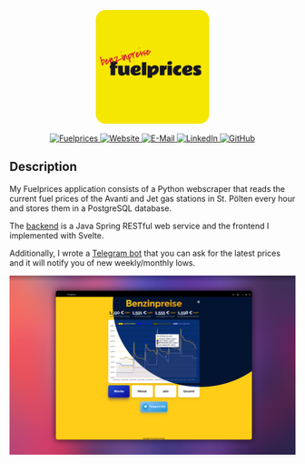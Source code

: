 <p align="center">
  <img src="static/logo.png" width="200" alt="Fuelprices Icon" /><br/>
</p>

<p align="center">
  <a href="https://fuelprices.simonmader.at/">
    <img src="https://img.shields.io/badge/Fuelprices-Website-yellow?logo=brave&logoColor=yellow" alt="Fuelprices" />
  </a>
  <a href="https://simonmader.at/">
    <img src="https://img.shields.io/badge/simonmader.at-Website-orange?logo=brave&logoColor=orange" alt="Website" />
  </a>
  <a href="mailto:mail@simonmader.at">  
    <img src="https://img.shields.io/badge/mail%40simonmader.at-E--Mail-red?logo=gmail&logoColor=red" alt="E-Mail" />
  </a>
  <a href="https://www.linkedin.com/in/simonmader/">  
    <img src="https://img.shields.io/badge/simonmader-LinkedIn-blue?logo=linkedin&logoColor=blue" alt="LinkedIn" />
  </a>
  <a href="https://github.com/simonmader17">  
    <img src="https://img.shields.io/badge/simonmader17-GitHub-lightgray?logo=github&logoColor=lightgray" alt="GitHub" />
  </a>
</p>

## Description

My Fuelprices application consists of a Python webscraper that reads the current fuel prices of the Avanti and Jet gas stations in St. Pölten every hour and stores them in a PostgreSQL database.

The [backend](https://github.com/simonmader17/fuelprices-api) is a Java Spring RESTful web service and the frontend I implemented with Svelte.

Additionally, I wrote a [Telegram bot](https://github.com/simonmader17/fuelprices-bot) that you can ask for the latest prices and it will notify you of new weekly/monthly lows.

![Readme Banner](static/banner.png)
